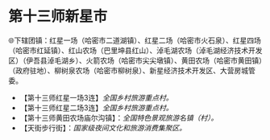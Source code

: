 # 第十三师新星市  
🌐下辖团镇：红星一场（哈密市二道湖镇）、红星二场（哈密市火石泉）、红星四场（哈密市红延镇）、红山农场（巴里坤县红山）、淖毛湖农场（淖毛湖经济技术开发区）（伊吾县淖毛湖乡）、火箭农场（哈密市尖尖墩镇）、黄田农场（哈密市黄田镇）（政府驻地）、柳树泉农场（哈密市柳树泉）、新星经济技术开发区、大营房城管委。  

* 【第十三师红星一场3连】*全国乡村旅游重点村。*  
* 【第十三师红星二场3连】*全国乡村旅游重点村。*  
* 【第十三师黄田农场庙尔沟镇】：*全国特色景观旅游名镇（村）。*  
* 【天街步行街】：*国家级夜间文化和旅游消费集聚区。*  
<!-- Last processed: 2025-07-22 03:44:27 -->
